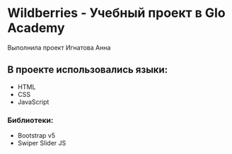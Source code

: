 # Wildberries - Учебный проект в Glo Academy 
Выполнила проект Игнатова Анна
## В проекте использовались языки: 
- HTML
- CSS
- JavaScript
### Библиотеки: 
- Bootstrap v5
- Swiper Slider JS

